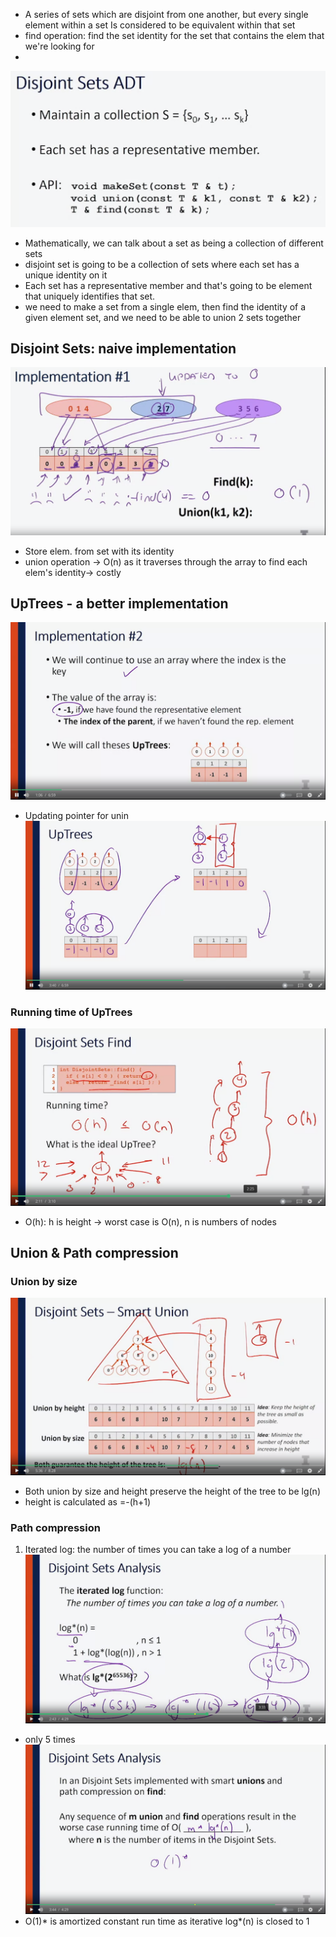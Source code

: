 - A series of sets which are disjoint from one another, but every single element within a set Is considered to be equivalent within that set
- find operation: find the set identity for the set that contains the elem that we're looking for
- 
![](../img/20240220114505.png)

- Mathematically, we can talk about a set as being a collection of different sets
- disjoint set is going to be a collection of sets where each set has a unique identity on it
- Each set has a representative member and that's going to be element that uniquely identifies that set.
- we need to make a set from a single elem, then find the identity of a given element set, and we need to be able to union 2 sets together 

## Disjoint Sets: naive implementation 

![](../img/20240220115646.png)

- Store elem. from set with its identity 
- union operation -> O(n) as it traverses through the array to find each elem's identity-> costly 


## UpTrees - a better implementation 

![](../img/20240221130811.png)

- Updating pointer for unin 
![](../img/20240221131253.png)

### Running time of UpTrees 

![](../img/20240221131931.png)


- O(h): h is height -> worst case is O(n), n is numbers of nodes 


## Union & Path compression 

### Union by size 


![](../img/20240221132908.png)
- Both union by size and height preserve the height of the tree to be lg(n)
- height is calculated as =-(h+1)


### Path compression 


1. Iterated log: the number of times you can take a log of a number 
![](../img/20240221134506.png)

- only 5 times 
![](../img/20240221134724.png)
- O(1)* is amortized constant run time as iterative log*(n) is closed to 1 
